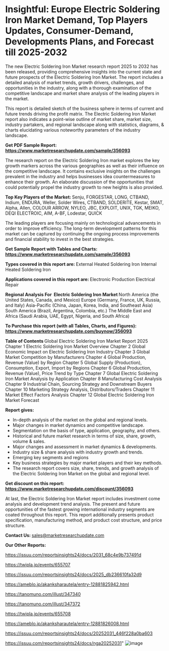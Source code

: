 # Insightful: Europe Electric Soldering Iron Market Demand, Top Players Updates, Consumer-Demand, Developments Plans, and Forecast till 2025-2032

The new Electric Soldering Iron Market research report 2025 to 2032 has been released, providing comprehensive insights into the current state and future prospects of the Electric Soldering Iron Market. The report includes a detailed analysis of market trends, growth drivers, challenges, and opportunities in the industry, along with a thorough examination of the competitive landscape and market share analysis of the leading players in the market.

This report is detailed sketch of the business sphere in terms of current and future trends driving the profit matrix. The Electric Soldering Iron Market report also indicates a point-wise outline of market share, market size, industry partakers, and regional landscape along with statistics, diagrams, &amp; charts elucidating various noteworthy parameters of the industry landscape.

<strong><b>Get PDF Sample Report: <a href=https://www.marketresearchupdate.com/sample/356093>https://www.marketresearchupdate.com/sample/356093</a></b></strong>

The research report on the Electric Soldering Iron market explores the key growth markers across the various geographies as well as their influence on the competitive landscape. It contains exclusive insights on the challenges prevalent in the industry and helps businesses idea countermeasures to enhance their growth. An elaborate discussion of the opportunities that could potentially propel the industry growth to new heights is also provided.

<strong><b>Top Key Players of the Market:
</b></strong>Senju, FORGESTAR, LONG, CTBAND, Indium, ENDURA, Weller, Solder Wires, CTBAND, SOLDERITE, Kestar, SMAT, Alpha, Allen, COLOUR ARROW, NYLEO, JBC, EXPLOIT, UNIX, TGK, MEIKO, DEQI ELECTROIC, AIM, A-BF, Lodestar, QUICK<strong><b>
</b></strong>

The leading players are focusing mainly on technological advancements in order to improve efficiency. The long-term development patterns for this market can be captured by continuing the ongoing process improvements and financial stability to invest in the best strategies.

<strong><b>Get Sample Report with Tables and Charts: <a href=https://www.marketresearchupdate.com/sample/356093>https://www.marketresearchupdate.com/sample/356093</a></b></strong>

<strong><b>Types covered in this report are:
</b></strong>External Heated Soldering Iron
Internal Heated Soldering Iron<strong><b>
</b></strong>

<strong><b>Applications covered in this report are:
</b></strong>Electronic Production
Electrical Repair<strong><b>
</b></strong>

<strong><b>Regional Analysis For  Electric Soldering Iron Market</b></strong><strong><b>
</b></strong>North America (the United States, Canada, and Mexico)
Europe (Germany, France, UK, Russia, and Italy)
Asia-Pacific (China, Japan, Korea, India, and Southeast Asia)
South America (Brazil, Argentina, Colombia, etc.)
The Middle East and Africa (Saudi Arabia, UAE, Egypt, Nigeria, and South Africa)

<strong><b>To Purchase this report (with all Tables, Charts, and Figures): <a href=https://www.marketresearchupdate.com/buynow/356093>https://www.marketresearchupdate.com/buynow/356093</a></b></strong>

<strong><b>Table of Contents</b></strong><strong><b>
</b></strong>Global Electric Soldering Iron Market Report 2025
Chapter 1 Electric Soldering Iron Market Overview
Chapter 2 Global Economic Impact on Electric Soldering Iron Industry
Chapter 3 Global Market Competition by Manufacturers
Chapter 4 Global Production, Revenue (Value) by Region
Chapter 5 Global Supply (Production), Consumption, Export, Import by Regions
Chapter 6 Global Production, Revenue (Value), Price Trend by Type
Chapter 7 Global Electric Soldering Iron Market Analysis by Application
Chapter 8 Manufacturing Cost Analysis
Chapter 9 Industrial Chain, Sourcing Strategy and Downstream Buyers
Chapter 10 Marketing Strategy Analysis, Distributors/Traders
Chapter 11 Market Effect Factors Analysis
Chapter 12 Global Electric Soldering Iron Market Forecast

<strong><b>Report gives:</b></strong>

- In-depth analysis of the market on the global and regional levels.
- Major changes in market dynamics and competitive landscape.
- Segmentation on the basis of type, application, geography, and others.
- Historical and future market research in terms of size, share, growth, volume &amp; sales.
- Major changes and assessment in market dynamics &amp; developments.
- Industry size &amp; share analysis with industry growth and trends.
- Emerging key segments and regions
- Key business strategies by major market players and their key methods.
- The research report covers size, share, trends, and growth analysis of the Electric Soldering Iron Market on the global and regional level.

<strong><b>Get discount on this report: <a href=https://www.marketresearchupdate.com/discount/356093>https://www.marketresearchupdate.com/discount/356093</a></b></strong>

At last, the Electric Soldering Iron Market report includes investment come analysis and development trend analysis. The present and future opportunities of the fastest growing international industry segments are coated throughout this report. This report additionally presents product specification, manufacturing method, and product cost structure, and price structure.

<strong><b>Contact Us:
</b></strong>sales@marketresearchupdate.com

<strong>Our Other Reports:</strong>

<a href=https://issuu.com/reportsinsights24/docs/2031_68c4e9b737491d>https://issuu.com/reportsinsights24/docs/2031_68c4e9b737491d</a>

<a href=https://twipla.jp/events/655707>https://twipla.jp/events/655707</a>

<a href=https://issuu.com/reportsinsights24/docs/2025_db236610fa32d9>https://issuu.com/reportsinsights24/docs/2025_db236610fa32d9</a>

<a href=https://ameblo.jp/akanksharautela/entry-12881825942.html>https://ameblo.jp/akanksharautela/entry-12881825942.html</a>

<a href=https://tanomuno.com/illust/347340>https://tanomuno.com/illust/347340</a>

<a href=https://tanomuno.com/illust/347372>https://tanomuno.com/illust/347372</a>

<a href=https://twipla.jp/events/655708>https://twipla.jp/events/655708</a>

<a href=https://ameblo.jp/akanksharautela/entry-12881826008.html>https://ameblo.jp/akanksharautela/entry-12881826008.html</a>

<a href=https://issuu.com/reportsinsights24/docs/20252031_446f228a0ba603>https://issuu.com/reportsinsights24/docs/20252031_446f228a0ba603</a>

<a href=https://issuu.com/reportsinsights24/docs/nga20252031>https://issuu.com/reportsinsights24/docs/nga20252031</a>"
![image](https://github.com/user-attachments/assets/7d40dead-e346-4772-b047-ecf261d3393b)
